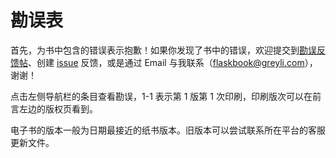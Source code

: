 # 勘误表

首先，为书中包含的错误表示抱歉！如果你发现了书中的错误，欢迎提交到[勘误反馈帖](https://codekitchen.community/t/topic/837)、创建 [issue](https://github.com/greyli/helloflask/issues) 反馈，或是通过 Email 与我联系（flaskbook@greyli.com），谢谢！

点击左侧导航栏的条目查看勘误，1-1 表示第 1 版第 1 次印刷，印刷版次可以在前言左边的版权页看到。

电子书的版本一般为日期最接近的纸书版本。旧版本可以尝试联系所在平台的客服更新文件。

